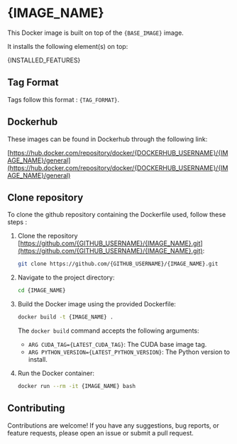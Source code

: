 # {IMAGE_NAME}

This Docker image is built on top of the `{BASE_IMAGE}` image.

It installs the following element(s) on top:

{INSTALLED_FEATURES}

## Tag Format

Tags follow this format : `{TAG_FORMAT}`.

## Dockerhub

These images can be found in Dockerhub through the following link:

[https://hub.docker.com/repository/docker/{DOCKERHUB_USERNAME}/{IMAGE_NAME}/general](https://hub.docker.com/repository/docker/{DOCKERHUB_USERNAME}/{IMAGE_NAME}/general)

## Clone repository

To clone the github repository containing the Dockerfile used, follow these steps :

1. Clone the repository [https://github.com/{GITHUB_USERNAME}/{IMAGE_NAME}.git](https://github.com/{GITHUB_USERNAME}/{IMAGE_NAME}.git):
    ```bash
    git clone https://github.com/{GITHUB_USERNAME}/{IMAGE_NAME}.git
    ```

2. Navigate to the project directory:
    ```bash
    cd {IMAGE_NAME}
    ```

2. Build the Docker image using the provided Dockerfile:
    ```bash
    docker build -t {IMAGE_NAME} .
    ```

    The `docker build` command accepts the following arguments:
    - `ARG CUDA_TAG={LATEST_CUDA_TAG}`: The CUDA base image tag.
    - `ARG PYTHON_VERSION={LATEST_PYTHON_VERSION}`: The Python version to install.

3. Run the Docker container:
    ```bash
    docker run --rm -it {IMAGE_NAME} bash
    ```

## Contributing

Contributions are welcome! If you have any suggestions, bug reports, or feature requests, please open an issue or submit a pull request.
